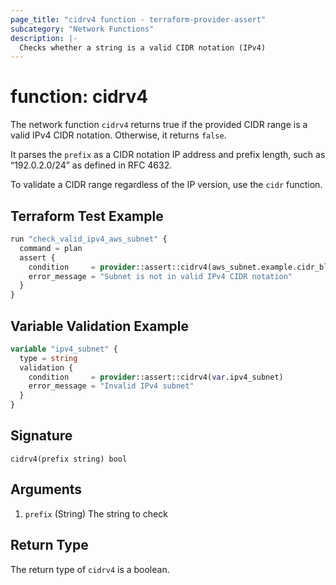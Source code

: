 ```yaml
---
page_title: "cidrv4 function - terraform-provider-assert"
subcategory: "Network Functions"
description: |-
  Checks whether a string is a valid CIDR notation (IPv4)
---
```


# function: cidrv4



The network function `cidrv4` returns true if the provided CIDR range is a valid IPv4 CIDR notation. Otherwise, it returns `false`.

It parses the `prefix` as a CIDR notation IP address and prefix length, such as “192.0.2.0/24” as defined in RFC 4632.

To validate a CIDR range regardless of the IP version, use the `cidr` function.

## Terraform Test Example

```terraform
run "check_valid_ipv4_aws_subnet" {
  command = plan
  assert {
    condition     = provider::assert::cidrv4(aws_subnet.example.cidr_block)
    error_message = "Subnet is not in valid IPv4 CIDR notation"
  }
}
```

## Variable Validation Example

```terraform
variable "ipv4_subnet" {
  type = string
  validation {
    condition     = provider::assert::cidrv4(var.ipv4_subnet)
    error_message = "Invalid IPv4 subnet"
  }
}
```

## Signature

<!-- signature generated by tfplugindocs -->
```text
cidrv4(prefix string) bool
```

## Arguments

<!-- arguments generated by tfplugindocs -->
1. `prefix` (String) The string to check


## Return Type

The return type of `cidrv4` is a boolean.
